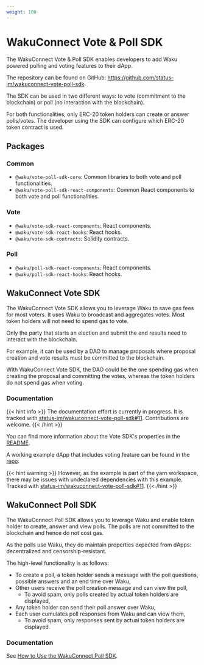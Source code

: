 ```yaml
---
weight: 100
---
```

# WakuConnect Vote & Poll SDK

The WakuConnect Vote & Poll SDK enables developers to add Waku powered polling and voting features to their dApp.

The repository can be found on GitHub: https://github.com/status-im/wakuconnect-vote-poll-sdk.

The SDK can be used in two different ways:
to vote (commitment to the blockchain) or poll (no interaction with the blockchain).

For both functionalities, only ERC-20 token holders can create or answer polls/votes.
The developer using the SDK can configure which ERC-20 token contract is used.

## Packages

### Common

- `@waku/vote-poll-sdk-core`: Common libraries to both vote and poll functionalities.
- `@waku/vote-poll-sdk-react-components`: Common React components to both vote and poll functionalities.

### Vote

- `@waku/vote-sdk-react-components`: React components.
- `@waku/vote-sdk-react-hooks`: React hooks.
- `@waku/vote-sdk-contracts`: Solidity contracts.

### Poll

- `@waku/poll-sdk-react-components`: React components.
- `@waku/poll-sdk-react-hooks`: React hooks.

## WakuConnect Vote SDK

The WakuConnect Vote SDK allows you to leverage Waku to save gas fees for most voters.
It uses Waku to broadcast and aggregates votes.
Most token holders will not need to spend gas to vote.

Only the party that starts an election and submit the end results need to interact with the blockchain.

For example, it can be used by a DAO to manage proposals
where proposal creation and vote results must be committed to the blockchain.

With WakuConnect Vote SDK, the DAO could be the one spending gas when creating the proposal and committing the votes, 
whereas the token holders do not spend gas when voting.

### Documentation

{{< hint info >}}
The documentation effort is currently in progress.
It is tracked with [status-im/wakuconnect-vote-poll-sdk#11](https://github.com/status-im/wakuconnect-vote-poll-sdk/issues/11).
Contributions are welcome.
{{< /hint >}}

You can find more information about the Vote SDK's properties in the [README](https://github.com/status-im/wakuconnect-vote-poll-sdk#wakuconnect-vote-sdk).

A working example dApp that includes voting feature can be found in the [repo](https://github.com/status-im/wakuconnect-vote-poll-sdk/tree/main/packages/example).

{{< hint warning >}}
However, as the example is part of the yarn workspace, there may be issues with undeclared dependencies with this example.
Tracked with [status-im/wakuconnect-vote-poll-sdk#11](https://github.com/status-im/wakuconnect-vote-poll-sdk/issues/11).
{{< /hint >}}

## WakuConnect Poll SDK

The WakuConnect Poll SDK allows you to leverage Waku and enable token holder to create, answer and view polls.
The polls are not committed to the blockchain and hence do not cost gas.

As the polls use Waku, they do maintain properties expected from dApps: decentralized and censorship-resistant.

The high-level functionality is as follows:

- To create a poll, a token holder sends a message with the poll questions, possible answers and an end time over Waku,
- Other users receive the poll creation message and can view the poll,
  - To avoid spam, only polls created by actual token holders are displayed,
- Any token holder can send their poll answer over Waku,
- Each user cumulates poll responses from Waku and can view them,
  - To avoid spam, only responses sent by actual token holders are displayed.

### Documentation

See [How to Use the WakuConnect Poll SDK](./poll_sdk).
